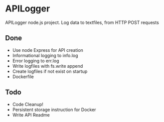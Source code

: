 # APILogger

APILogger node.js project.
Log data to textfiles, from HTTP POST requests

## Done
* Use node Express for API creation
* Informational logging to info.log 
* Error logging to err.log
* Write logfiles with fs.write append
* Create logfiles if not exist on startup
* Dockerfile

## Todo
* Code Cleanup!
* Persistent storage instruction for Docker
* Write API Readme